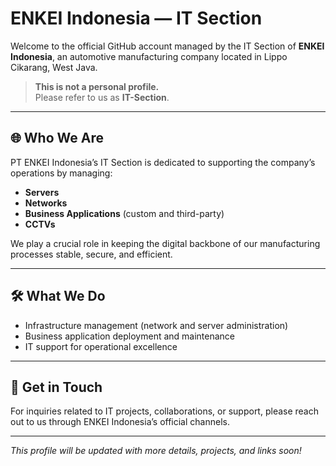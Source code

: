 # ENKEI Indonesia — IT Section

Welcome to the official GitHub account managed by the IT Section of **ENKEI Indonesia**, an automotive manufacturing company located in Lippo Cikarang, West Java.

> **This is not a personal profile.**  
> Please refer to us as **IT-Section**.

---

## 🌐 Who We Are

PT ENKEI Indonesia’s IT Section is dedicated to supporting the company’s operations by managing:
- **Servers**
- **Networks**
- **Business Applications** (custom and third-party)
- **CCTVs**

We play a crucial role in keeping the digital backbone of our manufacturing processes stable, secure, and efficient.

---

## 🛠️ What We Do

- Infrastructure management (network and server administration)
- Business application deployment and maintenance
- IT support for operational excellence

---

## 📢 Get in Touch

For inquiries related to IT projects, collaborations, or support, please reach out to us through ENKEI Indonesia’s official channels.

---

_This profile will be updated with more details, projects, and links soon!_
